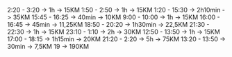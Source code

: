 2:20 - 3:20   -> 1h       -> 15KM
1:50 - 2:50   -> 1h       -> 15KM
1:20 - 15:30  -> 2h10min  -> 35KM
15:45 - 16:25 -> 40min    -> 10KM
9:00 - 10:00  -> 1h       -> 15KM
16:00 - 16:45 -> 45min    -> 11,25KM
18:50 - 20:20 -> 1h30min  -> 22,5KM
21:30 - 22:30 -> 1h       -> 15KM
23:10 - 1:10  -> 2h       -> 30KM
12:50 - 13:50 -> 1h       -> 15KM
17:00 - 18:15 -> 1h15min  -> 20KM
21:20 - 2:20  -> 5h       -> 75KM
13:20 - 13:50 -> 30min    -> 7,5KM
19 -> 190KM
